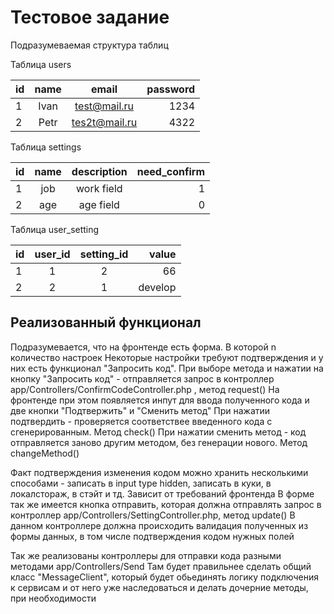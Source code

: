# Тестовое задание

Подразумеваемая структура таблиц

Таблица users

| id    | name |  email         | password   |
| :---  |:---: |  :---:         |  ---:      |
| 1    | Ivan  | test@mail.ru   |   1234     |
| 2    | Petr  | tes2t@mail.ru  |    4322    |

Таблица settings

| id   | name   | description    | need_confirm |
| :--- |  :---: |    :---:       |   ---:       |
| 1    |  job   |   work field   |      1       |
| 2    |  age   |   age field    |      0       |


Таблица user_setting

| id   | user_id   | setting_id  | value         |
| :--- |  :---:    |    :---:    |      ---:     |
| 1    |  1        |   2         |      66       |
| 2    |  2        |    1        |      develop  |

## Реализованный функционал

Подразумевается, что на фронтенде есть форма. В которой n количество настроек
Некоторые настройки требуют подтверждения и у них есть функционал "Запросить код".
При выборе метода и нажатии на кнопку "Запросить код" - отправляется запрос в контроллер app/Controllers/ConfirmCodeController.php , метод request()
На фронтенде при этом появляется инпут для ввода полученного кода и две кнопки "Подтвержить" и "Сменить метод"
При нажатии подтвердить - проверяется соответствее введенного кода с сгенерированным. Mетод check()
При нажатии сменить метод - код отправляется заново другим методом, без генерации нового. Метод changeMethod()

Факт подтверждения изменения кодом можно хранить несколькими способами - записать в input type hidden, записать в куки, в локалстораж, в стэйт и тд. Зависит от требований фронтенда
В форме так же имеется кнопка отправить, которая должна отправлять запрос в контроллер app/Controllers/SettingController.php, метод update()
В данном контроллере должна происходить валидация полученных из формы данных, в том числе подтверждения кодом нужных полей

Так же реализованы контроллеры для отправки кода разными методами app/Controllers/Send
Там будет правильнее сделать общий класс "MessageClient", который будет обьединять логику подключения к сервисам и от него уже наследоваться и делать дочерние методы, при необходимости
